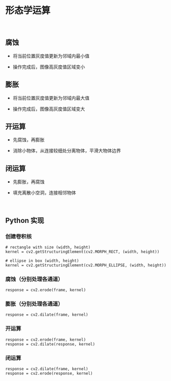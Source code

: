 <script type="text/javascript" src="http://cdn.mathjax.org/mathjax/latest/MathJax.js?config=default"></script>

# 形态学运算

&nbsp;

## 腐蚀

- 将当前位置灰度值更新为邻域内最小值

- 操作完成后，图像高灰度值区域变小

## 膨胀

- 将当前位置灰度值更新为邻域内最大值

- 操作完成后，图像高灰度值区域变大


## 开运算

- 先腐蚀，再膨胀

- 消除小物体，从连接较细处分离物体，平滑大物体边界

## 闭运算

- 先膨胀，再腐蚀

- 填充离散小空洞，连接相邻物体

&nbsp;

## Python 实现

### 创建卷积核

```
# rectangle with size (width, height)
kernel = cv2.getStructuringElement(cv2.MORPH_RECT, (width, height))
```

```
# ellipse in box (width, height)
kernel = cv2.getStructuringElement(cv2.MORPH_ELLIPSE, (width, height))
```

### 腐蚀（分别处理各通道）

```
response = cv2.erode(frame, kernel)
```

### 膨胀（分别处理各通道）

```
response = cv2.dilate(frame, kernel)
```

### 开运算

```
response = cv2.erode(frame, kernel)
response = cv2.dilate(response, kernel)
```

### 闭运算

```
response = cv2.dilate(frame, kernel)
response = cv2.erode(response, kernel)
```